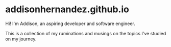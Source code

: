 # addisonhernandez.github.io

Hi! I'm Addison, an aspiring developer and software engineer.

This is a collection of my ruminations and musings on the topics I've studied on my journey.
